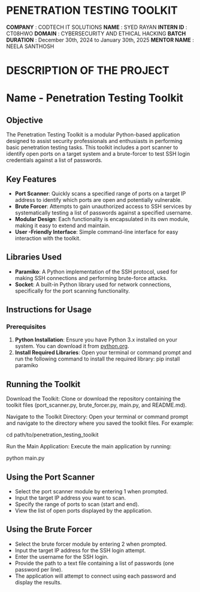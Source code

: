 # PENETRATION TESTING TOOLKIT


**COMPANY** : CODTECH IT SOLUTIONS
**NAME** : SYED RAYAN
**INTERN ID** : CT08HWO
**DOMAIN** : CYBERSECURITY AND ETHICAL HACKING
**BATCH DURATION** : December 30th, 2024 to January 30th, 2025
**MENTOR NAME** : NEELA SANTHOSH

# DESCRIPTION OF THE PROJECT

# Name - Penetration Testing Toolkit

## Objective
The Penetration Testing Toolkit is a modular Python-based application designed to assist security professionals and enthusiasts in performing basic penetration testing tasks. This toolkit includes a port scanner to identify open ports on a target system and a brute-forcer to test SSH login credentials against a list of passwords.

## Key Features
- **Port Scanner**: Quickly scans a specified range of ports on a target IP address to identify which ports are open and potentially vulnerable.
- **Brute Forcer**: Attempts to gain unauthorized access to SSH services by systematically testing a list of passwords against a specified username.
- **Modular Design**: Each functionality is encapsulated in its own module, making it easy to extend and maintain.
- **User -Friendly Interface**: Simple command-line interface for easy interaction with the toolkit.

## Libraries Used
- **Paramiko**: A Python implementation of the SSH protocol, used for making SSH connections and performing brute-force attacks.
- **Socket**: A built-in Python library used for network connections, specifically for the port scanning functionality.

## Instructions for Usage

### Prerequisites
1. **Python Installation**: Ensure you have Python 3.x installed on your system. You can download it from [python.org](https://www.python.org/downloads/).
2. **Install Required Libraries**: Open your terminal or command prompt and run the following command to install the required library:
   pip install paramiko

## Running the Toolkit
Download the Toolkit: Clone or download the repository containing the toolkit files (port_scanner.py, brute_forcer.py, main.py, and README.md).

Navigate to the Toolkit Directory: Open your terminal or command prompt and navigate to the directory where you saved the toolkit files. For example:

cd path/to/penetration_testing_toolkit

Run the Main Application: Execute the main application by running:

python main.py
## Using the Port Scanner
- Select the port scanner module by entering 1 when prompted.
- Input the target IP address you want to scan.
- Specify the range of ports to scan (start and end).
- View the list of open ports displayed by the application.
## Using the Brute Forcer
- Select the brute forcer module by entering 2 when prompted.
- Input the target IP address for the SSH login attempt.
- Enter the username for the SSH login.
- Provide the path to a text file containing a list of passwords (one password per line).
- The application will attempt to connect using each password and display the results.

   
